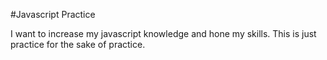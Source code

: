 #Javascript Practice

I want to increase my javascript knowledge and hone my skills. This is just practice for the sake of practice. 